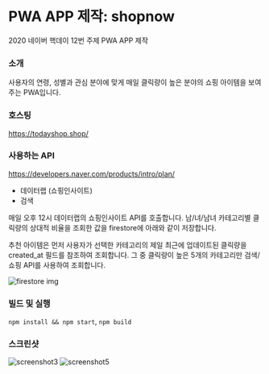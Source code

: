 # PWA APP 제작: shopnow

2020 네이버 핵데이 12번 주제 PWA APP 제작

### 소개

사용자의 연령, 성별과 관심 분야에 맞게 매일 클릭량이 높은 분야의 쇼핑 아이템을 보여주는 PWA입니다.

### 호스팅

https://todayshop.shop/

### 사용하는 API

https://developers.naver.com/products/intro/plan/
- 데이터랩 (쇼핑인사이트)
- 검색

매일 오후 12시 데이터랩의 쇼핑인사이트 API를 호출합니다.
남/녀/남녀 카테고리별 클릭량의 상대적 비율을 조회한 값을 firestore에 아래와 같이 저장합니다.

추천 아이템은 먼저 사용자가 선택한 카테고리의 제일 최근에 업데이트된 클릭량을 created_at 필드를 참조하여 조회합니다.
그 중 클릭량이 높은 5개의 카테고리만 검색/쇼핑 API를 사용하여 조회합니다.

![firestore img](https://user-images.githubusercontent.com/34362701/83267771-a8dcda80-a1ff-11ea-9f3e-3b0baccf886c.PNG)

### 빌드 및 실행

`npm install && npm start`, `npm build`

### 스크린샷
![screenshot3](https://user-images.githubusercontent.com/34362701/83269523-2e618a00-a202-11ea-8826-bb4ffa91befa.PNG)
![screenshot5](https://user-images.githubusercontent.com/34362701/83269701-6ff23500-a202-11ea-9cbd-8c713225d744.PNG)

